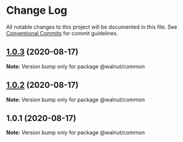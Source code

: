 # Change Log

All notable changes to this project will be documented in this file.
See [Conventional Commits](https://conventionalcommits.org) for commit guidelines.

## [1.0.3](https://github.com/yuuta-wata/monorepo-practice/compare/v1.0.2...v1.0.3) (2020-08-17)

**Note:** Version bump only for package @walnut/common





## [1.0.2](https://github.com/yuuta-wata/monorepo-practice/compare/v1.0.1...v1.0.2) (2020-08-17)

**Note:** Version bump only for package @walnut/common





## 1.0.1 (2020-08-17)

**Note:** Version bump only for package @walnut/common

